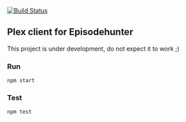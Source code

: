[![Build Status](https://travis-ci.org/episodehunter/episodehunter-plex.svg?branch=master)](https://travis-ci.org/episodehunter/episodehunter-plex)

## Plex client for Episodehunter

This project is under development, do not expect it to work ;)

### Run

```
npm start
```

### Test

```
npm test
```
